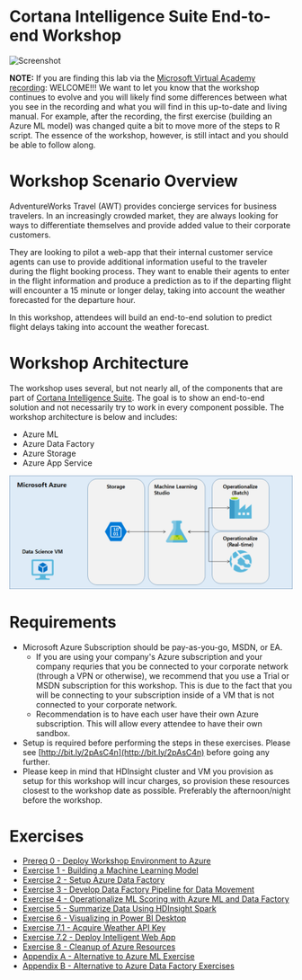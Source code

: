  # Cortana Intelligence Suite End-to-end Workshop
![Screenshot](images/cis_header.png)

**NOTE:** If you are finding this lab via the [Microsoft Virtual Academy recording](https://mva.microsoft.com/en-us/training-courses/cortana-intelligence-suite-end-to-end-16972): WELCOME!!! We want to let you know that the workshop continues to evolve and you will likely find some differences between what you see in the recording and what you will find in this up-to-date and living manual. For example, after the recording, the first exercise (building an Azure ML model) was changed quite a bit to move more of the steps to R script. The essence of the workshop, however, is still intact and you should be able to follow along.

# Workshop Scenario Overview

AdventureWorks Travel (AWT) provides concierge services for business travelers. In an increasingly crowded market, they are always looking for ways to differentiate themselves and provide added value to their corporate customers.

They are looking to pilot a web-app that their internal customer service agents can use to provide additional information useful to the traveler during the flight booking process. They want to enable their agents to enter in the flight information and produce a prediction as to if the departing flight will encounter a 15 minute or longer delay, taking into account the weather forecasted for the departure hour.

In this workshop, attendees will build an end-to-end solution to predict flight delays taking into account the weather forecast.

# Workshop Architecture
The workshop uses several, but not nearly all, of the components that are part of [Cortana Intelligence Suite](https://www.microsoft.com/en-us/cloud-platform/cortana-intelligence-suite). The goal is to show an end-to-end solution and not necessarily try to work in every component possible. The workshop architecture is below and includes:

- Azure ML
- Azure Data Factory
- Azure Storage
- Azure App Service


![Screenshot](images/workshop_architecture.png)

# Requirements

- Microsoft Azure Subscription should be pay-as-you-go, MSDN, or EA.
   - If you are using your company's Azure subscription and your company requries that you be connected to your corporate network (through a VPN or otherwise), we recommend that you use a Trial or MSDN subscription for this workshop. This is due to the fact that you will be connecting to your subscription inside of a VM that is not connected to your corporate network.
   - Recommendation is to have each user have their own Azure subscription. This will allow every attendee to have their own sandbox.
- Setup is required before performing the steps in these exercises. Please see [http://bit.ly/2pAsC4n](http://bit.ly/2pAsC4n) before going any further.
- Please keep in mind that HDInsight cluster and VM you provision as setup for this workshop will incur charges, so provision these resources closest to the workshop date as possible.  Preferably the afternoon/night before the workshop.

# Exercises
- [Prereq   0 - Deploy Workshop Environment to Azure](https://github.com/xlegend1024/CortanaIntelligenceSuiteWorkshopManual/blob/master/00%20Deploy%20Workshop%20Environment%20to%20Azure.md)
- [Exercise 1 - Building a Machine Learning Model](https://github.com/xlegend1024/CortanaIntelligenceSuiteWorkshopManual/blob/master/01%20Exercise%201%20-%20Building%20a%20Machine%20Learning%20Model.md)
- [Exercise 2 - Setup Azure Data Factory](https://github.com/xlegend1024/CortanaIntelligenceSuiteWorkshopManual/blob/master/02%20Exercise%202%20-%20Setup%20Azure%20Data%20Factory.md)
- [Exercise 3 - Develop Data Factory Pipeline for Data Movement](https://github.com/xlegend1024/CortanaIntelligenceSuiteWorkshopManual/blob/master/03%20Exercise%203%20-%20Develop%20Data%20Factory%20Pipeline%20for%20Data%20Movement.md)
- [Exercise 4 - Operationalize ML Scoring with Azure ML and Data Factory](https://github.com/xlegend1024/CortanaIntelligenceSuiteWorkshopManual/blob/master/04%20Exercise%204%20-%20Operationalize%20ML%20Scoring%20with%20Azure%20ML%20and%20Data%20Factory.md)
- [Exercise 5 - Summarize Data Using HDInsight Spark](https://github.com/xlegend1024/CortanaIntelligenceSuiteWorkshopManual/blob/master/05%20Exercise%205%20-%20Summarize%20Data%20Using%20HDInsight%20Spark.md)
- [Exercise 6 - Visualizing in Power BI Desktop](https://github.com/xlegend1024/CortanaIntelligenceSuiteWorkshopManual/blob/master/06%20Exercise%206%20-%20Visualizing%20in%20Power%20BI%20Desktop.md)
- [Exercise 7.1 - Acquire Weather API Key](https://github.com/xlegend1024/CortanaIntelligenceSuiteWorkshopManual/blob/master/07%20Exercise%207.1%20-%20Acquire%20Weather%20API%20Key.md)
- [Exercise 7.2 - Deploy Intelligent Web App](https://github.com/xlegend1024/CortanaIntelligenceSuiteWorkshopManual/blob/master/07%20Exercise%207.2%20-%20Deploy%20Intelligent%20Web%20App.md)
- [Exercise 8 - Cleanup of Azure Resources](https://github.com/xlegend1024/CortanaIntelligenceSuiteWorkshopManual/blob/master/08%20Exercise%208%20-%20Cleanup%20of%20Azure%20Resources.md)
- [Appendix A - Alternative to Azure ML Exercise](https://github.com/xlegend1024/CortanaIntelligenceSuiteWorkshopManual/blob/master/09%20Appendix%20A%20-%20Alternative%20to%20Azure%20ML%20Exercise.md)
- [Appendix B - Alternative to Azure Data Factory Exercises](https://github.com/xlegend1024/CortanaIntelligenceSuiteWorkshopManual/blob/master/10%20Appendix%20B%20-%20Alternative%20to%20Data%20Factory%20Exercises.md)
